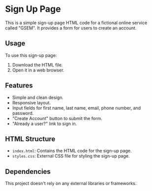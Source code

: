 # Sign Up Page

This is a simple sign-up page HTML code for a fictional online service called "GSEM". It provides a form for users to create an account.

## Usage

To use this sign-up page:

1. Download the HTML file.
2. Open it in a web browser.

## Features

- Simple and clean design.
- Responsive layout.
- Input fields for first name, last name, email, phone number, and password.
- "Create Account" button to submit the form.
- "Already a user?" link to sign in.

## HTML Structure

- `index.html`: Contains the HTML code for the sign-up page.
- `styles.css`: External CSS file for styling the sign-up page.

## Dependencies

This project doesn't rely on any external libraries or frameworks.



